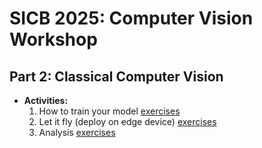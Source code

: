 # SICB 2025: Computer Vision Workshop

## Part 2: Classical Computer Vision
* **Activities:**
  1. How to train your model [exercises](https://github.com/Crall-Lab/SICB2025_CV/tree/main/deepLearningNotebooks/1_training)
  2. Let it fly (deploy on edge device) [exercises](https://github.com/Crall-Lab/SICB2025_CV/tree/main/deepLearningNotebooks/2_pi_deployment)
  3. Analysis [exercises](https://github.com/Crall-Lab/SICB2025_CV/tree/main/deepLearningNotebooks/3_analysis)
